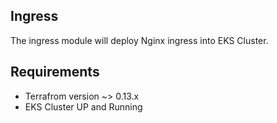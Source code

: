 ## Ingress

The ingress module will deploy Nginx ingress into EKS Cluster.

## Requirements

* Terrafrom version ~> 0.13.x
* EKS Cluster UP and Running
